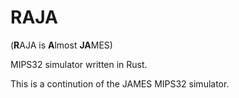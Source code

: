 # RAJA
(**R**AJA is **A**lmost **JA**MES)

MIPS32 simulator written in Rust.

This is a continution of the JAMES MIPS32 simulator.
